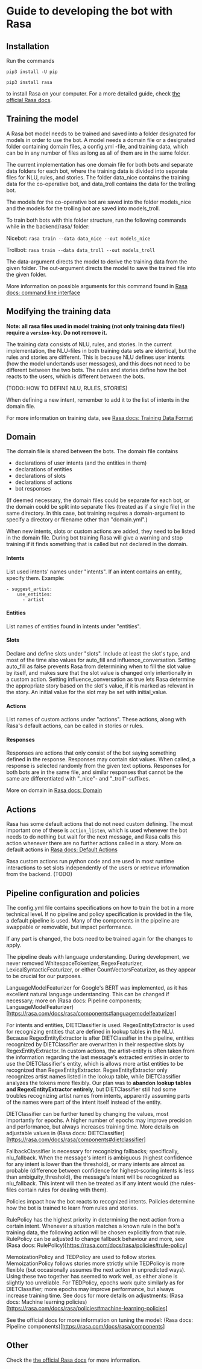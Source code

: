 # Guide to developing the bot with Rasa

## Installation

Run the commands 

`pip3 install -U pip`

`pip3 install rasa`

to install Rasa on your computer. For a more detailed guide, check [the official Rasa docs](https://rasa.com/docs/rasa/installation).

## Training the model

A Rasa bot model needs to be trained and saved into a folder designated for models in order to use the bot. A model needs a domain file or a designated folder containing domain files, a config.yml -file, and training data, which can be in any number of files as long as all of them are in the same folder.

The current implementation has one domain file for both bots and separate data folders for each bot, where the training data is divided into separate files for NLU, rules, and stories. The folder data_nice contains the training data for the co-operative bot, and data_troll contains the data for the trolling bot.

The models for the co-operative bot are saved into the folder models_nice and the models for the trolling bot are saved into models_troll.

To train both bots with this folder structure, run the following commands while in the backend/rasa/ folder:

Nicebot: `rasa train --data data_nice --out models_nice`

Trollbot: `rasa train --data data_troll --out models_troll`

The data-argument directs the model to derive the training data from the given folder. The out-argument directs the model to save the trained file into the given folder.

More information on possible arguments for this command found in [Rasa docs: command line interface](https://rasa.com/docs/rasa/command-line-interface#rasa-train)

## Modifying the training data

**Note: all rasa files used in model training (not only training data files!) require a `version`-key. Do not remove it.**

The training data consists of NLU, rules, and stories. In the current implementation, the NLU-files in both training data sets are identical, but the rules and stories are different. This is because NLU defines user intents (how the model undertands user messages), and this does not need to be different between the two bots. The rules and stories define how the bot reacts to the users, which is different between the bots.

(TODO: HOW TO DEFINE NLU, RULES, STORIES)

When defining a new intent, remember to add it to the list of intents in the domain file.

For more information on training data, see [Rasa docs: Training Data Format](https://rasa.com/docs/rasa/training-data-format#conversation-training-data)

## Domain

The domain file is shared between the bots. The domain file contains
- declarations of user intents (and the entities in them)
- declarations of entities
- declarations of slots
- declarations of actions
- bot responses

(If deemed necessary, the domain files could be separate for each bot, or the domain could be split into separate files (treated as if a single file) in the same directory. In this case, bot training requires a domain-argument to specify a directory or filename other than "domain.yml".)

When new intents, slots or custom actions are added, they need to be listed in the domain file. During bot training Rasa will give a warning and stop training if it finds something that is called but not declared in the domain.

#### Intents

List used intents' names under "intents". If an intent contains an entity, specify them. Example:

```
- suggest_artist:
    use_entities:
      - artist
```

#### Entities

List names of entities found in intents under "entities".

#### Slots

Declare and define slots under "slots". Include at least the slot's type, and most of the time also values for auto_fill and influence_conversation. Setting auto_fill as false prevents Rasa from determining when to fill the slot value by itself, and makes sure that the slot value is changed only intentionally in a custom action. Setting influence_conversation as true lets Rasa determine the appropriate story based on the slot's value, if it is marked as relevant in the story. An initial value for the slot may be set with initial_value.

#### Actions

List names of custom actions under "actions". These actions, along with Rasa's default actions, can be called in stories or rules. 

#### Responses

Responses are actions that only consist of the bot saying something defined in the response. Responses may contain slot values. When called, a response is selected randomly from the given text options. Responses for both bots are in the same file, and similar responses that cannot be the same are differentiated with "_nice"- and "_troll"-suffixes.

More on domain in [Rasa docs: Domain](https://rasa.com/docs/rasa/domain)

## Actions

Rasa has some default actions that do not need custom defining. The most important one of these is `action_listen`, which is used whenever the bot needs to do nothing but wait for the next message, and Rasa calls this action whenever there are no further actions called in a story. More on default actions in [Rasa docs: Default Actions](https://rasa.com/docs/rasa/default-actions)

Rasa custom actions run python code and are used in most runtime interactions to set slots independently of the users or retrieve information from the backend. (TODO)

## Pipeline configuration and policies

The config.yml file contains specifications on how to train the bot in a more technical level. If no pipeline and policy specification is provided in the file, a default pipeline is used. Many of the components in the pipeline are swappable or removable, but impact performance.

If any part is changed, the bots need to be trained again for the changes to apply.

The pipeline deals with language understanding. During development, we never removed WhitespaceTokenizer, RegexFeaturizer, LexicalSyntacticFeaturizer, or either CountVectorsFeaturizer, as they appear to be crucial for our purposes.

LanguageModelFeaturizer for Google's BERT was implemented, as it has excellent natural language understanding. This can be changed if necessary; more on (Rasa docs: Pipeline components; LanguageModelFeaturizer)[https://rasa.com/docs/rasa/components#languagemodelfeaturizer]

For intents and entities, DIETClassifier is used. RegexEntityExtractor is used for recognizing entities that are defined in lookup tables in the NLU. Because RegexEntityExtractor is after DIETClassifier in the pipeline, entities recognized by DIETClassifier are overwritten in their respective slots by RegexEntityExtractor. In custom actions, the artist-entity is often taken from the information regarding the last message's extracted entities in order to use the DIETClassifier's entity, which is allows more artist entities to be recognized than RegexEntityExtractor. RegexEntityExtractor only recognizes artist names listed in the lookup table, while DIETClassifier analyzes the tokens more flexibly. Our plan was to **abandon lookup tables and RegexEntityExtractor entirely**, but DIETClassifier still had some troubles recognizing artist names from intents, apparently assuming parts of the names were part of the intent itself instead of the entity.

DIETClassifier can be further tuned by changing the values, most importantly for epochs. A higher number of epochs may improve precision and performance, but always increases training time. More details on adjustable values in (Rasa docs: DIETClassifier)[https://rasa.com/docs/rasa/components#dietclassifier]

FallbackClassifier is necessary for recognizing fallbacks; specifically, nlu_fallback. When the message's intent is ambiguous (highest confidence for any intent is lower than the threshold), or many intents are almost as probable (difference between confidence for highest-scoring intents is less than ambiguity_threshold), the message's intent will be recognized as nlu_fallback. This intent will then be treated as if any intent would (the rules-files contain rules for dealing with them).

Policies impact how the bot reacts to recognized intents. Policies determine how the bot is trained to learn from rules and stories. 

RulePolicy has the highest priority in determining the next action from a certain intent. Whenever a situation matches a known rule in the bot's training data, the following action will be chosen explicitly from that rule. RulePolicy can be adjusted to change fallback behaviour and more, see (Rasa docs: RulePolicy)[https://rasa.com/docs/rasa/policies#rule-policy]

MemoizationPolicy and TEDPolicy are used to follow stories. MemoizationPolicy follows stories more strictly while TEDPolicy is more flexible (but occasionally assumes the next action in unpredicted ways). Using these two together has seemed to work well, as either alone is slightly too unreliable. For TEDPolicy, epochs work quite similarly as for DIETClassifier; more epochs may improve performance, but always increase training time. See docs for more details on adjustments: (Rasa docs: Machine learning policies)[https://rasa.com/docs/rasa/policies#machine-learning-policies]

See the official docs for more information on tuning the model: (Rasa docs: Pipeline components)[https://rasa.com/docs/rasa/components]

## Other

Check the [the official Rasa docs](https://rasa.com/docs/rasa/) for more information.